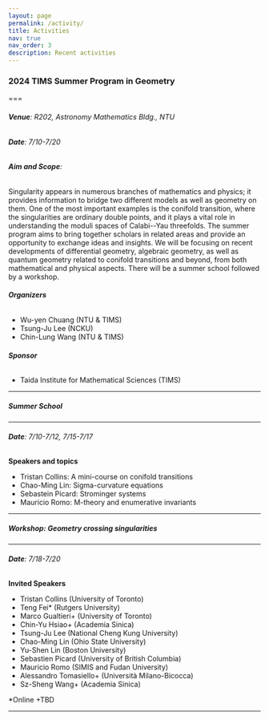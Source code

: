 ```yaml
---
layout: page
permalink: /activity/
title: Activities
nav: true
nav_order: 3
description: Recent activities
---
```


### **2024 TIMS Summer Program in Geometry**
===
###### **Venue**: R202, Astronomy Mathematics Bldg., NTU
###### **Date**: 7/10-7/20
###### **Aim and Scope**:


Singularity appears in numerous branches of mathematics and physics; it provides information to bridge two different models as well as geometry on them. One of the most important examples is the conifold transition, where the singularities are ordinary double points, and it plays a vital role in understanding the moduli spaces of Calabi--Yau threefolds. The summer program aims to bring together scholars in related areas and provide an opportunity to exchange ideas and insights. We will be focusing on recent developments of differential geometry, algebraic geometry, as well as quantum geometry related to conifold transitions and beyond, from both mathematical and physical aspects. There will be a summer school followed by a workshop.

###### **Organizers**
 - Wu-yen Chuang (NTU & TIMS)
 - Tsung-Ju Lee (NCKU)
 - Chin-Lung Wang (NTU & TIMS)

###### **Sponsor**
 - Taida Institute for Mathematical Sciences (TIMS)

-------

##### **Summer School**
---
###### **Date**: 7/10-7/12, 7/15-7/17


**Speakers and topics**
 - Tristan Collins: A mini-course on conifold transitions
 - Chao-Ming Lin: Sigma-curvature equations
 - Sebastein Picard: Strominger systems
 - Mauricio Romo: M-theory and enumerative invariants
 


-------
##### **Workshop**: *Geometry crossing singularities*
---
###### **Date**: 7/18-7/20


**Invited Speakers**
 - Tristan Collins (University of Toronto)
 - Teng Fei* (Rutgers University)
 - Marco Gualtieri+ (University of Toronto)
 -	Chin-Yu Hsiao+ (Academia Sinica)
 -	Tsung-Ju Lee (National Cheng Kung University)
 -	Chao-Ming Lin (Ohio State University)
 -	Yu-Shen Lin (Boston University)
 -	Sebastien Picard (University of British Columbia)
 -	Mauricio Romo (SIMIS and Fudan University)
 -	Alessandro Tomasiello+ (Università Milano-Bicocca)
 -	Sz-Sheng Wang+ (Academia Sinica)

*Online
+TBD


-------


